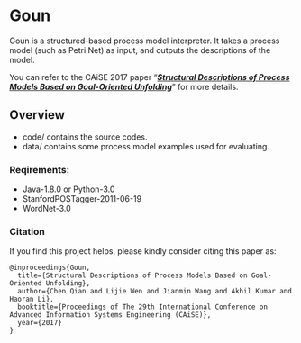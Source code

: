 # Goun

Goun is a structured-based process model interpreter. It takes a process model (such as Petri Net) as input, and outputs the descriptions of the model.

You can refer to the CAiSE 2017 paper “[***Structural Descriptions of Process Models Based on Goal-Oriented Unfolding***](https://link.springer.com/chapter/10.1007/978-3-319-59536-8_25 "***Structural Descriptions of Process Models Based on Goal-Oriented Unfolding***")” for more details.

## Overview

- code/ 
  contains the source codes.
- data/ 
  contains some process model examples used for evaluating.

### Reqirements:

* Java-1.8.0 or Python-3.0
* StanfordPOSTagger-2011-06-19
* WordNet-3.0

### Citation

If you find this project helps, please kindly consider citing this paper as:

```
@inproceedings{Goun,
  title={Structural Descriptions of Process Models Based on Goal-Oriented Unfolding},
  author={Chen Qian and Lijie Wen and Jianmin Wang and Akhil Kumar and Haoran Li},
  booktitle={Proceedings of The 29th International Conference on Advanced Information Systems Engineering (CAiSE)},
  year={2017}
}
```



